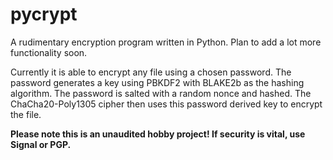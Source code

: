 # pycrypt

A rudimentary encryption program written in Python. Plan to add a lot more functionality soon.

Currently it is able to encrypt any file using a chosen password. The password generates a key using PBKDF2 with BLAKE2b as the hashing algorithm. The password is salted with a random nonce and hashed. The ChaCha20-Poly1305 cipher then uses this password derived key to encrypt the file.

**Please note this is an unaudited hobby project! If security is vital, use Signal or PGP.**
